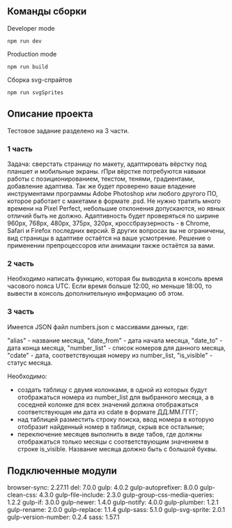 ## Команды сборки

Developer mode
```
npm run dev
```

Production mode
```
npm run build
```

Сборка svg-спрайтов
```
npm run svgSprites
```

## Описание проекта

Тестовое задание разделено на 3 части.

### 1 часть

Задача: сверстать страницу по макету, адаптировать вёрстку под планшет и мобильные экраны.
rПри вёрстке потребуются навыки работы с позиционированием, текстом, тенями, градиентами, добавление адаптива. Так же будет проверено ваше владение инструментами программы Adobe Photoshop или любого другого ПО, которое работает с макетами в формате .psd.
Не нужно тратить много времени на Pixel Perfect, небольшие отклонения допускаются, но явных отличий быть не должно. 
Адаптивность будет проверяться по ширине 960px, 768px, 480px, 375px, 320px, кроссбраузерность - в Chrome, Safari и Firefox последних версий.
В других вопросах вы не ограничены, вид страницы в адаптиве остаётся на ваше усмотрение. Решение о применении препроцессоров или анимации также остаётся за вами.


### 2 часть

Необходимо написать функцию, которая бы выводила в консоль время часового пояса UTC. Если время больше 12:00, но меньше 18:00, то вывести в консоль дополнительную информацию об этом.


### 3 часть

Имеется JSON файл numbers.json с массивами данных, где:

"alias" - название месяца,
"date_from" - дата начала месяца,
"date_to" - дата конца месяца,
"number_list" - список номеров для данного месяца,
"cdate" - дата, соответствующая номеру из number_list,
"is_visible" - статус месяца.

Необходимо: 
- создать таблицу с двумя колонками, в одной из которых будут отображаться номера из number_list для выбранного месяца, а в соседней колонке для всех значений должна отображаться соответствующая им дата из cdate в формате ДД.ММ.ГГГГ;
- над таблицей разместить строку поиска, ввод номера в которую отобразит найденный номер в таблице, скрыв все остальные;
- переключение месяцев выполнить в виде табов, где должны отображаться только месяцы с соответствующим значением в строке is_visible. Название месяца должно быть с большой буквы.


## Подключенные модули
    
browser-sync: 2.27.11
del: 7.0.0
gulp: 4.0.2
gulp-autoprefixer: 8.0.0
gulp-clean-css: 4.3.0
gulp-file-include: 2.3.0
gulp-group-css-media-queries: 1.2.2
gulp-if: 3.0.0
gulp-newer: 1.4.0
gulp-notify: 4.0.0
gulp-plumber: 1.2.1
gulp-rename: 2.0.0
gulp-replace: 1.1.4
gulp-sass: 5.1.0
gulp-svg-sprite: 2.0.1
gulp-version-number: 0.2.4
sass: 1.57.1
